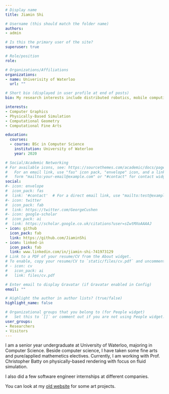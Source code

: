 ```yaml
---
# Display name
title: Jiamin Shi

# Username (this should match the folder name)
authors:
- admin

# Is this the primary user of the site?
superuser: true

# Role/position
role: 

# Organizations/Affiliations
organizations:
- name: Univerisity of Waterloo
  url: ""

# Short bio (displayed in user profile at end of posts)
bio: My research interests include distributed robotics, mobile computing and programmable matter.

interests:
- Computer Graphics
- Physically-Based Simulation
- Computational Geometry
- Computational Fine Arts

education:
  courses:
  - course: BSc in Computer Science
    institution: University of Waterloo
    year: 2020

# Social/Academic Networking
# For available icons, see: https://sourcethemes.com/academic/docs/page-builder/#icons
#   For an email link, use "fas" icon pack, "envelope" icon, and a link in the
#   form "mailto:your-email@example.com" or "#contact" for contact widget.
social:
#- icon: envelope
#  icon_pack: fas
#  link: '#contact'  # For a direct email link, use "mailto:test@example.org".
#- icon: twitter
#  icon_pack: fab
#  link: https://twitter.com/GeorgeCushen
#- icon: google-scholar
#  icon_pack: ai
#  link: https://scholar.google.co.uk/citations?user=sIwtMXoAAAAJ
- icon: github
  icon_pack: fab
  link: https://github.com/JiaminShi
- icon: linked-in
  icon_pack: fab
  link: www.linkedin.com/in/jiamin-shi-741973129
# Link to a PDF of your resume/CV from the About widget.
# To enable, copy your resume/CV to `static/files/cv.pdf` and uncomment the lines below.
# - icon: cv
#   icon_pack: ai
#   link: files/cv.pdf

# Enter email to display Gravatar (if Gravatar enabled in Config)
email: ""

# Highlight the author in author lists? (true/false)
highlight_name: false

# Organizational groups that you belong to (for People widget)
#   Set this to `[]` or comment out if you are not using People widget.
user_groups:
- Researchers
- Visitors
---
```


I am a senior year undergraduate at University of Waterloo, majoring  in Computer Science. Beside computer science, I have taken some fine arts and pure/applied mathemetics electives. Currently, I am working with Prof. Christopher Batty on physically-based rendering with focus on fluid simulation.

I also did a few software engineer internships at different companies.

You can look at my [old website](https://jiaminshi.github.io/) for some art projects.

